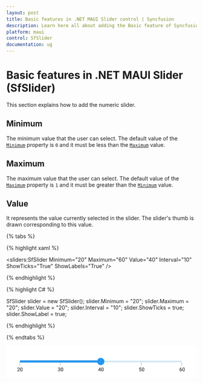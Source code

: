 ```yaml
---
layout: post
title: Basic features in .NET MAUI Slider control | Syncfusion
description: Learn here all about adding the Basic feature of Syncfusion .NET MAUI Slider (SfSlider) control and more.
platform: maui
control: SfSlider
documentation: ug
---
```


# Basic features  in .NET MAUI Slider (SfSlider)

This section explains how to add the numeric slider.

## Minimum

The minimum value that the user can select. The default value of the [`Minimum`](https://help.syncfusion.com/cr/maui/Syncfusion.Maui.Sliders.SfSlider.html#Syncfusion_Maui_Sliders_SfSlider_Minimum) property is `0` and it must be less than the [`Maximum`](https://help.syncfusion.com/cr/maui/Syncfusion.Maui.Sliders.SfSlider.html#Syncfusion_Maui_Sliders_SfSlider_Maximum) value.

## Maximum

The maximum value that the user can select. The default value of the [`Maximum`](https://help.syncfusion.com/cr/maui/Syncfusion.Maui.Sliders.SfSlider.html#Syncfusion_Maui_Sliders_SfSlider_Minimum) property is `1` and it must be greater than the [`Minimum`](https://help.syncfusion.com/cr/maui/Syncfusion.Maui.Sliders.SfSlider.html#Syncfusion_Maui_Sliders_SfSlider_Maximum) value.

## Value

It represents the value currently selected in the slider. The slider's thumb is drawn corresponding to this value.

{% tabs %}

{% highlight xaml %}

<sliders:SfSlider Minimum="20"
                  Maximum="60"
                  Value="40"
                  Interval="10"
                  ShowTicks="True"
                  ShowLabels="True" />

{% endhighlight %}

{% highlight C# %}

SfSlider slider = new SfSlider();
slider.Minimum = "20";
slider.Maximum = "20";
slider.Value = "20";
slider.Interval = "10";
slider.ShowTicks = true;
slider.ShowLabel = true;

{% endhighlight %}

{% endtabs %}

![Slider numeric label](images/basic-features/numeric-labels.png)

